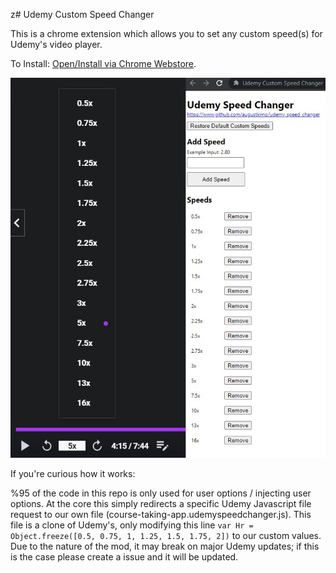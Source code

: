 z# Udemy Custom Speed Changer

This is a chrome extension which allows you to set any custom speed(s) for Udemy's video player.

To Install: [Open/Install via Chrome Webstore](https://chrome.google.com/webstore/detail/udemy-custom-speed-change/mfinfiagnpnbijihonbeadgnfbihhpcf/).


![Screenshot](/media/screenshot.jpg)

If you're curious how it works:

%95 of the code in this repo is only used for user options / injecting user options. At the core this simply redirects a specific Udemy Javascript file request to our own file (course-taking-app.udemyspeedchanger.js). This file is a clone of Udemy's, only modifying this line `var Hr = Object.freeze([0.5, 0.75, 1, 1.25, 1.5, 1.75, 2])` to our custom values. Due to the nature of the mod, it may break on major Udemy updates; if this is the case please create a issue and it will be updated.
